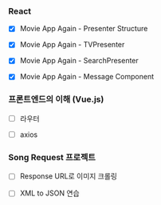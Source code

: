 ### React

- [x] Movie App Again - Presenter Structure
- [x] Movie App Again - TVPresenter
- [x] Movie App Again - SearchPresenter
- [x] Movie App Again - Message Component



### 프론트엔드의 이해 (Vue.js)

- [ ] 라우터
- [ ] axios



### Song Request 프로젝트

- [ ] Response URL로 이미지 크롤링
- [ ] XML to JSON 연습

